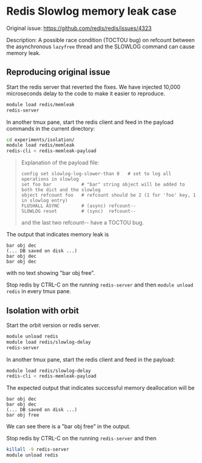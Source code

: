 # Redis Slowlog memory leak case

Original issue: https://github.com/redis/redis/issues/4323

Description: A possible race condition (TOCTOU bug) on refcount between the asynchronous `lazyfree` thread and the SLOWLOG command can cause memory leak.

## Reproducing original issue

Start the redis server that reverted the fixes. We have injected 10,000 microseconds delay to the code to make it easier to reproduce.
```bash
module load redis/memleak
redis-server
```

In another tmux pane, start the redis client and feed in the payload commands in the current directory:
```bash
cd experiments/isolation/
module load redis/memleak
redis-cli < redis-memleak-payload
```

> Explanation of the payload file:
> ```
> config set slowlog-log-slower-than 0   # set to log all operations in slowlog
> set foo bar           # "bar" string object will be added to both the dict and the slowlog
> object refcount foo   # refcount should be 2 (1 for 'foo' key, 1 in slowlog entry)
> FLUSHALL ASYNC        # (async) refcount--
> SLOWLOG reset         # (sync)  refcount--
> ```
> and the last two refcount-- have a TOCTOU bug.

The output that indicates memory leak is
```
bar obj dec
(... DB saved on disk ...)
bar obj dec
bar obj dec
```
with no text showing "bar obj free".

Stop redis by CTRL-C on the running `redis-server` and then `module unload redis` in every tmux pane.

## Isolation with orbit

Start the orbit version or redis server.
```bash
module unload redis
module load redis/slowlog-delay
redis-server
```

In another tmux pane, start the redis client and feed in the payload:
```bash
module load redis/slowlog-delay
redis-cli < redis-memleak-payload
```

The expected output that indicates successful memory deallocation will be
```
bar obj dec
bar obj dec
(... DB saved on disk ...)
bar obj free
```
We can see there is a "bar obj free" in the output.

Stop redis by CTRL-C on the running `redis-server` and then
```bash
killall -9 redis-server
module unload redis
```
